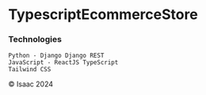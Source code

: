 # TypescriptEcommerceStore

### Technologies
```
Python - Django Django REST
JavaScript - ReactJS TypeScript
Tailwind CSS
```

<p> &copy; Isaac 2024 </p>
